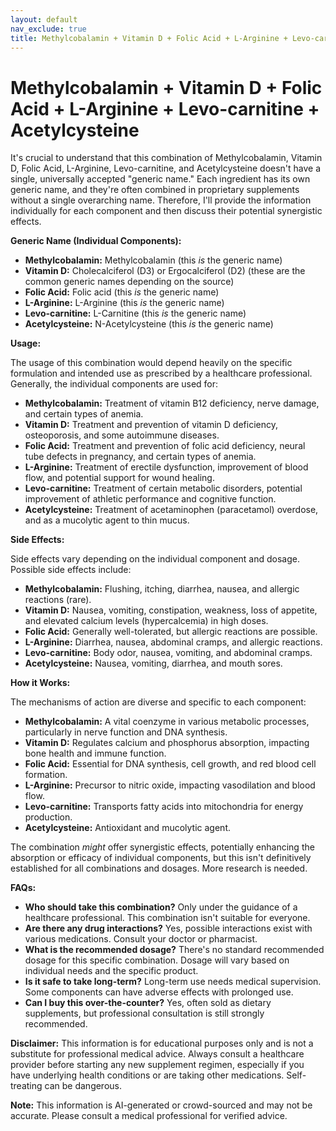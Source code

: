 ```yaml
---
layout: default
nav_exclude: true
title: Methylcobalamin + Vitamin D + Folic Acid + L-Arginine + Levo-carnitine + Acetylcysteine
---
```


# Methylcobalamin + Vitamin D + Folic Acid + L-Arginine + Levo-carnitine + Acetylcysteine

It's crucial to understand that this combination of Methylcobalamin, Vitamin D, Folic Acid, L-Arginine, Levo-carnitine, and Acetylcysteine doesn't have a single, universally accepted "generic name."  Each ingredient has its own generic name, and they're often combined in proprietary supplements without a single overarching name.  Therefore, I'll provide the information individually for each component and then discuss their potential synergistic effects.

**Generic Name (Individual Components):**

* **Methylcobalamin:** Methylcobalamin (this *is* the generic name)
* **Vitamin D:** Cholecalciferol (D3) or Ergocalciferol (D2) (these are the common generic names depending on the source)
* **Folic Acid:** Folic acid (this *is* the generic name)
* **L-Arginine:** L-Arginine (this *is* the generic name)
* **Levo-carnitine:** L-Carnitine (this *is* the generic name)
* **Acetylcysteine:** N-Acetylcysteine (this *is* the generic name)


**Usage:**

The usage of this combination would depend heavily on the specific formulation and intended use as prescribed by a healthcare professional.  Generally, the individual components are used for:

* **Methylcobalamin:** Treatment of vitamin B12 deficiency, nerve damage, and certain types of anemia.
* **Vitamin D:** Treatment and prevention of vitamin D deficiency, osteoporosis, and some autoimmune diseases.
* **Folic Acid:** Treatment and prevention of folic acid deficiency, neural tube defects in pregnancy, and certain types of anemia.
* **L-Arginine:**  Treatment of erectile dysfunction, improvement of blood flow, and potential support for wound healing.
* **Levo-carnitine:** Treatment of certain metabolic disorders, potential improvement of athletic performance and cognitive function.
* **Acetylcysteine:** Treatment of acetaminophen (paracetamol) overdose, and as a mucolytic agent to thin mucus.


**Side Effects:**

Side effects vary depending on the individual component and dosage.  Possible side effects include:

* **Methylcobalamin:** Flushing, itching, diarrhea, nausea, and allergic reactions (rare).
* **Vitamin D:**  Nausea, vomiting, constipation, weakness, loss of appetite, and elevated calcium levels (hypercalcemia) in high doses.
* **Folic Acid:** Generally well-tolerated, but allergic reactions are possible.
* **L-Arginine:** Diarrhea, nausea, abdominal cramps, and allergic reactions.
* **Levo-carnitine:** Body odor, nausea, vomiting, and abdominal cramps.
* **Acetylcysteine:** Nausea, vomiting, diarrhea, and mouth sores.


**How it Works:**

The mechanisms of action are diverse and specific to each component:

* **Methylcobalamin:**  A vital coenzyme in various metabolic processes, particularly in nerve function and DNA synthesis.
* **Vitamin D:** Regulates calcium and phosphorus absorption, impacting bone health and immune function.
* **Folic Acid:** Essential for DNA synthesis, cell growth, and red blood cell formation.
* **L-Arginine:** Precursor to nitric oxide, impacting vasodilation and blood flow.
* **Levo-carnitine:** Transports fatty acids into mitochondria for energy production.
* **Acetylcysteine:** Antioxidant and mucolytic agent.


The combination *might* offer synergistic effects, potentially enhancing the absorption or efficacy of individual components, but this isn't definitively established for all combinations and dosages.  More research is needed.


**FAQs:**

* **Who should take this combination?**  Only under the guidance of a healthcare professional.  This combination isn't suitable for everyone.
* **Are there any drug interactions?**  Yes, possible interactions exist with various medications. Consult your doctor or pharmacist.
* **What is the recommended dosage?**  There's no standard recommended dosage for this specific combination. Dosage will vary based on individual needs and the specific product.
* **Is it safe to take long-term?**  Long-term use needs medical supervision.  Some components can have adverse effects with prolonged use.
* **Can I buy this over-the-counter?**  Yes, often sold as dietary supplements, but professional consultation is still strongly recommended.


**Disclaimer:** This information is for educational purposes only and is not a substitute for professional medical advice.  Always consult a healthcare provider before starting any new supplement regimen, especially if you have underlying health conditions or are taking other medications.  Self-treating can be dangerous.


**Note:** This information is AI-generated or crowd-sourced and may not be accurate. Please consult a medical professional for verified advice.